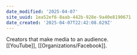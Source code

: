 ```yaml
---
date_modified: '2025-04-07'
site_uuid: 1ea52ef6-8aab-442b-928e-9a40e8190671
date_created: '2025-04-07T22:42:08.629Z'
---
```


Creators that make media to an audience.  
[[YouTube]], [[Organizations/Facebook]].